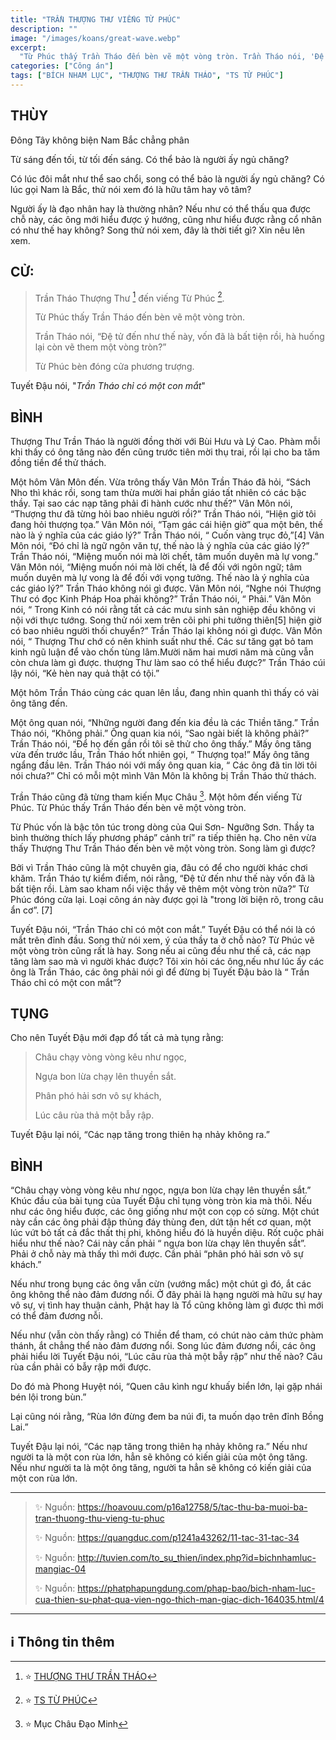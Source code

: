 ```yaml
---
title: "TRẦN THƯỢNG THƯ VIẾNG TỪ PHÚC"
description: ""
image: "/images/koans/great-wave.webp"
excerpt: 
  "Từ Phúc thấy Trần Tháo đến bèn vẽ một vòng tròn. Trần Tháo nói, 'Đệ tử đến như thế này, vốn đã là bất tiện rồi, hà huống lại còn vẽ them một vòng tròn?'"
categories: ["Công án"]
tags: ["BÍCH NHAM LỤC", "THƯỢNG THƯ TRẦN THÁO", "TS TỪ PHÚC"]
---
```


## THÙY

Đông Tây không biện
Nam Bắc chẳng phân 

Từ sáng đến tối, từ tối đến sáng. 
Có thể bảo là người ấy ngủ chăng? 

Có lúc đôi mắt như thể sao chổi, song có thể bảo là người ấy ngủ chăng? 
Có lúc gọi Nam là Bắc, thử nói xem đó là hữu tâm hay vô tâm? 

Người ấy là đạo nhân hay là thường nhân? Nếu như có thể thấu qua được chỗ này, các ông mới hiểu được ý hướng, cũng như hiểu được rằng cổ nhân có như thế hay không? 
Song thử nói xem, đây là thời tiết gì? Xin nêu lên xem. 

## CỬ:

> Trần Tháo Thượng Thư [^1] đến viếng Từ Phúc [^2].
> 
> Từ Phúc thấy Trần Tháo đến bèn vẽ một vòng tròn. 
> 
> Trần Tháo nói, “Đệ tử đến như thế này, vốn đã là bất tiện rồi, hà huống lại còn vẽ them một vòng tròn?” 
> 
> Từ Phúc bèn đóng cửa phương trượng. 

Tuyết Đậu nói, "_Trần Tháo chỉ có một con mắt_"

## BÌNH

Thượng Thư Trần Tháo là người đồng thời với Bùi Hưu và Lý Cao. 
Phàm mỗi khi thấy có ông tăng nào đến cũng trước tiên mời thụ trai, rồi lại cho ba tăm đồng tiền để thử thách. 

Một hôm Vân Môn đến. Vừa trông thấy Vân Môn Trần Tháo đã hỏi, “Sách Nho thì khác rồi, song tam thừa mười hai phần giáo tất nhiên có các bậc thầy. Tại sao các nạp tăng phải đi hành cước như thế?” Vân Môn nói, “Thượng thư đã từng hỏi bao nhiêu người rồi?” Trần Tháo nói, “Hiện giờ tôi đang hỏi thượng tọa.” Vân Môn nói, “Tạm gác cái hiện giờ” qua một bên, thế nào là ý nghĩa của các giáo lý?” Trần Tháo nói, “ Cuốn vàng trục đỏ,”[4] Vân Môn nói, “Đó chỉ là ngữ ngôn văn tự, thế nào là ý nghĩa của các giáo lý?” Trần Tháo nói, “Miệng muốn nói mà lời chết, tâm muốn duyên mà lự vong.” Vân Môn nói, “Miệng muốn nói mà lời chết, là để đối với ngôn ngữ; tâm muốn duyên mà lự vong là để đối với vọng tưởng. Thế nào là ý nghĩa của các giáo lý?” Trần Tháo không nói gì được. Vân Môn nói, “Nghe nói Thượng Thư có đọc Kinh Pháp Hoa phải không?” Trần Tháo nói, “ Phải.” Vân Môn nói, “ Trong Kinh có nói rằng tất cả các mưu sinh sản nghiệp đều không vi nội với thực tướng. Song thử nói xem trên cõi phi phi tưởng thiên[5] hiện giờ có bao nhiêu người thối chuyển?” Trần Tháo lại không nói gì được. Vân Môn nói, “ Thượng Thư chớ có nên khinh suất như thế. Các sư tăng gạt bỏ tam kinh ngũ luận để vào chốn tùng lâm.Mười năm hai mươi năm mà cũng vẫn còn chưa làm gì được. thượng Thư làm sao có thể hiểu được?” Trần Tháo cúi lậy nói, “Kẻ hèn nay quả thật có tội.”

Một hôm Trần Tháo cùng các quan lên lầu, đang nhìn quanh thì thấy có vài ông tăng đến. 

Một ông quan nói, “Những người đang đến kia đều là các Thiền tăng.” 
Trần Tháo nói, “Không phải.” 
Ông quan kia nói, “Sao ngài biết là không phải?” 
Trần Tháo nói, “Để họ đến gần rồi tôi sẽ thử cho ông thấy.” Mấy ông tăng vừa đến trước lầu, Trần Tháo hốt nhiên gọi, “ Thượng tọa!” Mấy ông tăng ngẩng đầu lên. Trần Tháo nói với mấy ông quan kia, “ Các ông đã tin lời tôi nói chưa?” Chỉ có mỗi một mình Vân Môn là không bị Trần Tháo thử thách.

Trần Tháo cũng đã từng tham kiến Mục Châu [^6].
Một hôm đến viếng Từ Phúc. 
Từ Phúc thấy Trần Tháo đến bèn vẽ một vòng tròn. 

Từ Phúc vốn là bậc tôn túc trong dòng của Qui Sơn- Ngưỡng Sơn. 
Thầy ta bình thường thích lấy phương pháp” cảnh trí” ra tiếp thiên hạ. 
Cho nên vừa thấy Thượng Thư Trần Tháo đến bèn vẽ một vòng tròn. Song làm gì được? 

Bởi vì Trần Tháo cũng là một chuyên gia, đâu có để cho người khác chơi khăm. 
Trần Tháo tự kiểm điểm, nói rằng, “Đệ tử đến như thế này vốn đã là bất tiện rồi. 
Làm sao kham nổi việc thầy vẽ thêm một vòng tròn nữa?” Từ Phúc đóng cửa lại. 
Loại công án này được gọi là "trong lời biện rõ, trong câu ẩn cơ”. [7] 

Tuyết Đậu nói, “Trần Tháo chỉ có một con mắt.” Tuyết Đậu có thể nói là có mắt trên đỉnh đầu. 
Song thử nói xem, ý của thầy ta ở chỗ nào? Từ Phúc vẽ một vòng tròn cũng rất là hay. Song nếu ai cũng đều như thế cả, các nạp tăng làm sao mà vì người khác được? Tôi xin hỏi các ông,nếu như lúc ấy các ông là Trần Tháo, các ông phải nói gì để đừng bị Tuyết Đậu bảo là “ Trần Tháo chỉ có một con mắt”?

## TỤNG

Cho nên Tuyết Đậu mới đạp đổ tất cả mà tụng rằng:

> Châu chạy vòng vòng kêu như ngọc,
>
> Ngựa bon lừa chạy lên thuyền sắt.
>
> Phân phó hải sơn vô sự khách,
>
> Lúc câu rùa thả một bẫy rập.

Tuyết Đậu lại nói, “Các nạp tăng trong thiên hạ nhảy không ra.”

## BÌNH

“Châu chạy vòng vòng kêu như ngọc, ngựa bon lừa chạy lên thuyền sắt.” 
Khúc đầu của bài tụng của Tuyết Đậu chỉ tụng vòng tròn kia mà thôi.
Nếu như các ông hiểu được, các ông giống như một con cọp có sừng.
Một chút này cần các ông phải đập thủng đáy thùng đen, dứt tận hết cơ quan, một lúc vứt bỏ tất cả đắc thất thị phi, không hiểu đó là huyền diệu. 
Rốt cuộc phải hiểu như thế nào? Cái này cần phải “ ngựa bon lừa chạy lên thuyền sắt”. 
Phải ở chỗ này mà thấy thì mới được. 
Cần phải “phân phó hải sơn vô sự khách.” 

Nếu như trong bụng các ông vẫn cừn (vướng mắc) một chút gì đó, ắt các ông không thể nào đảm đương nổi. 
Ở đây phải là hạng người mà hữu sự hay vô sự, vị tình hay thuận cảnh, Phật hay là Tổ cũng không làm gì được thì mới có thể đảm đương nỗi. 

Nếu như (vẫn còn thấy rằng) có Thiền để tham, có chút nào cảm thức phàm thánh, ắt chẳng thể nào đảm đương nổi. 
Song lúc đảm đương nổi, các ông phải hiểu lời Tuyết Đậu nói, “Lúc câu rùa thả một bẫy rập” như thế nào? Câu rùa cần phải có bẫy rập mới được. 

Do đó mà Phong Huyệt nói, “Quen câu kình ngư khuấy biển lớn, lại gặp nhái bén lội trong bùn.” 

Lại cũng nói rằng, “Rùa lớn đừng đem ba núi đi, ta muốn dạo trên đỉnh Bồng Lai.” 

Tuyết Đậu lại nói, “Các nạp tăng trong thiên hạ nhảy không ra.” 
Nếu như người ta là một con rùa lớn, hẳn sẽ không có kiến giải của một ông tăng. 
Nếu như người ta là một ông tăng, người ta hẳn sẽ không có kiến giải của một con rùa lớn.


***

> ✨ Nguồn: https://hoavouu.com/p16a12758/5/tac-thu-ba-muoi-ba-tran-thuong-thu-vieng-tu-phuc
>
> ✨ Nguồn: https://quangduc.com/p1241a43262/11-tac-31-tac-34
>
> ✨ Nguồn: http://tuvien.com/to_su_thien/index.php?id=bichnhamluc-mangiac-04
>
> ✨ Nguồn: https://phatphapungdung.com/phap-bao/bich-nham-luc-cua-thien-su-phat-qua-vien-ngo-thich-man-giac-dich-164035.html/4

***

## ℹ️ Thông tin thêm

[^1]: ⭐️ <a href="https://blog.phapthihoi.org/gt-family/ts-tran-thao/" target="_blank">THƯỢNG THƯ TRẦN THÁO</a>

[^2]: ⭐️ <a href="https://blog.phapthihoi.org/gt-member/ts-tu-phuc/" target="_blank">TS TỪ PHÚC</a>

[^6]: ⭐️  Mục Châu Đạo Minh

[^7]: ⭐️  "trong lời biện rõ, trong câu ẩn cơ"



